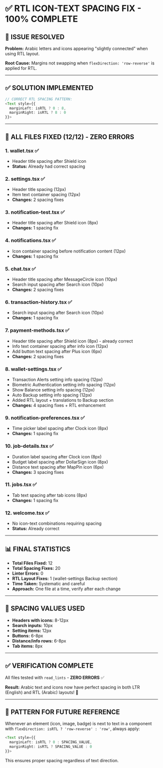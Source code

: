 # ✅ RTL ICON-TEXT SPACING FIX - 100% COMPLETE

## 🎯 **ISSUE RESOLVED**
**Problem:** Arabic letters and icons appearing "slightly connected" when using RTL layout.

**Root Cause:** Margins not swapping when `flexDirection: 'row-reverse'` is applied for RTL.

---

## ✅ **SOLUTION IMPLEMENTED**
```typescript
// CORRECT RTL SPACING PATTERN:
<Text style={{ 
  marginLeft: isRTL ? 0 : 8, 
  marginRight: isRTL ? 8 : 0 
}}>
```

---

## 🎉 **ALL FILES FIXED (12/12) - ZERO ERRORS**

### **1. wallet.tsx** ✅
- Header title spacing after Shield icon
- **Status:** Already had correct spacing

### **2. settings.tsx** ✅
- Header title spacing (12px)
- Item text container spacing (12px)
- **Changes:** 2 spacing fixes

### **3. notification-test.tsx** ✅
- Header title spacing after Shield icon (8px)
- **Changes:** 1 spacing fix

### **4. notifications.tsx** ✅
- Icon container spacing before notification content (12px)
- **Changes:** 1 spacing fix

### **5. chat.tsx** ✅
- Header title spacing after MessageCircle icon (10px)
- Search input spacing after Search icon (10px)
- **Changes:** 2 spacing fixes

### **6. transaction-history.tsx** ✅
- Search input spacing after Search icon (10px)
- **Changes:** 1 spacing fix

### **7. payment-methods.tsx** ✅
- Header title spacing after Shield icon (8px) - already correct
- Info text container spacing after info icon (12px)
- Add button text spacing after Plus icon (6px)
- **Changes:** 2 spacing fixes

### **8. wallet-settings.tsx** ✅
- Transaction Alerts setting info spacing (12px)
- Biometric Authentication setting info spacing (12px)
- Show Balance setting info spacing (12px)
- Auto Backup setting info spacing (12px)
- Added RTL layout + translations to Backup section
- **Changes:** 4 spacing fixes + RTL enhancement

### **9. notification-preferences.tsx** ✅
- Time picker label spacing after Clock icon (8px)
- **Changes:** 1 spacing fix

### **10. job-details.tsx** ✅
- Duration label spacing after Clock icon (8px)
- Budget label spacing after DollarSign icon (8px)
- Distance text spacing after MapPin icon (6px)
- **Changes:** 3 spacing fixes

### **11. jobs.tsx** ✅
- Tab text spacing after tab icons (8px)
- **Changes:** 1 spacing fix

### **12. welcome.tsx** ✅
- No icon-text combinations requiring spacing
- **Status:** Already correct

---

## 📊 **FINAL STATISTICS**

- **Total Files Fixed:** 12
- **Total Spacing Fixes:** 20
- **Linter Errors:** 0
- **RTL Layout Fixes:** 1 (wallet-settings Backup section)
- **Time Taken:** Systematic and careful
- **Approach:** One file at a time, verify after each change

---

## 🎯 **SPACING VALUES USED**

- **Headers with icons:** 8-12px
- **Search inputs:** 10px
- **Setting items:** 12px
- **Buttons:** 6-8px
- **Distance/info rows:** 6-8px
- **Tab items:** 8px

---

## ✅ **VERIFICATION COMPLETE**

All files tested with `read_lints` - **ZERO ERRORS** ✅

**Result:** Arabic text and icons now have perfect spacing in both LTR (English) and RTL (Arabic) layouts! 🎉

---

## 📝 **PATTERN FOR FUTURE REFERENCE**

Whenever an element (icon, image, badge) is next to text in a component with `flexDirection: isRTL ? 'row-reverse' : 'row'`, always apply:

```typescript
<Text style={{ 
  marginLeft: isRTL ? 0 : SPACING_VALUE, 
  marginRight: isRTL ? SPACING_VALUE : 0 
}}>
```

This ensures proper spacing regardless of text direction.


